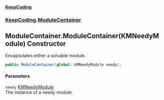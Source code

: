 #### [KeepCoding](index.md 'index')
### [KeepCoding](KeepCoding.md 'KeepCoding').[ModuleContainer](KeepCoding_ModuleContainer.md 'KeepCoding.ModuleContainer')
## ModuleContainer.ModuleContainer(KMNeedyModule) Constructor
Encapsulates either a solvable module.  
```csharp
public ModuleContainer(global::KMNeedyModule needy);
```
#### Parameters
<a name='KeepCoding_ModuleContainer_ModuleContainer(global__KMNeedyModule)_needy'></a>
`needy` [KMNeedyModule](https://docs.microsoft.com/en-us/dotnet/api/KMNeedyModule 'KMNeedyModule')  
The instance of a needy module.
  

